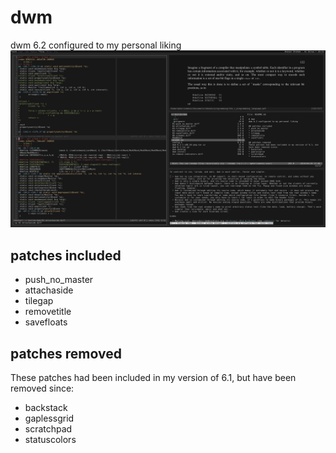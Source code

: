 # dwm
dwm 6.2 configured to my personal liking
![dwm](dwm-20190429.png?raw=true "dwm")

## patches included
* push_no_master
* attachaside
* tilegap
* removetitle
* savefloats

## patches removed
These patches had been included in my version of 6.1, but have been removed since:
* backstack
* gaplessgrid
* scratchpad
* statuscolors
